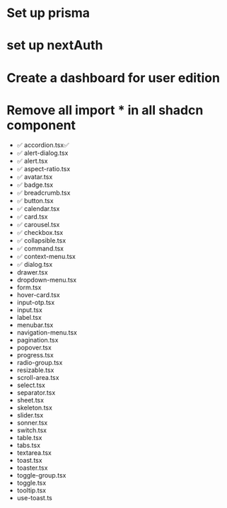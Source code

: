 # Set up prisma

# set up nextAuth

# Create a dashboard for user edition

# Remove all import * in all shadcn component

- ✅ accordion.tsx✅
- ✅ alert-dialog.tsx
- ✅ alert.tsx
- ✅ aspect-ratio.tsx
- ✅ avatar.tsx
- ✅ badge.tsx
- ✅ breadcrumb.tsx
- ✅ button.tsx
- ✅ calendar.tsx
- ✅ card.tsx
- ✅ carousel.tsx
- ✅ checkbox.tsx
- ✅ collapsible.tsx
- ✅ command.tsx
- ✅ context-menu.tsx
- ✅ dialog.tsx
- drawer.tsx
- dropdown-menu.tsx
- form.tsx
- hover-card.tsx
- input-otp.tsx
- input.tsx
- label.tsx
- menubar.tsx
- navigation-menu.tsx
- pagination.tsx
- popover.tsx
- progress.tsx
- radio-group.tsx
- resizable.tsx
- scroll-area.tsx
- select.tsx
- separator.tsx
- sheet.tsx
- skeleton.tsx
- slider.tsx
- sonner.tsx
- switch.tsx
- table.tsx
- tabs.tsx
- textarea.tsx
- toast.tsx
- toaster.tsx
- toggle-group.tsx
- toggle.tsx
- tooltip.tsx
- use-toast.ts